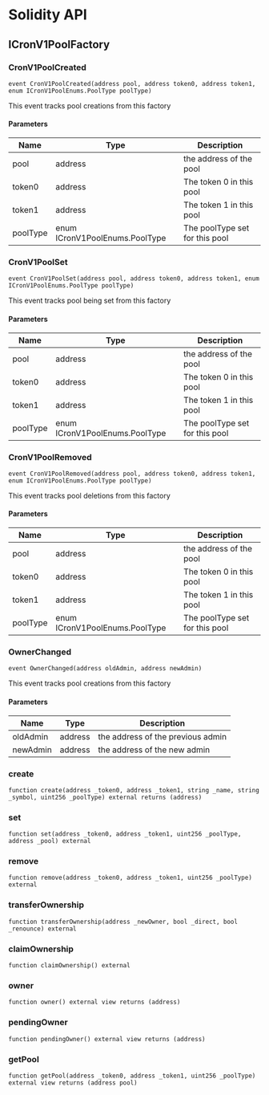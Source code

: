 # Solidity API

## ICronV1PoolFactory

### CronV1PoolCreated

```solidity
event CronV1PoolCreated(address pool, address token0, address token1, enum ICronV1PoolEnums.PoolType poolType)
```

This event tracks pool creations from this factory

#### Parameters

| Name | Type | Description |
| ---- | ---- | ----------- |
| pool | address | the address of the pool |
| token0 | address | The token 0 in this pool |
| token1 | address | The token 1 in this pool |
| poolType | enum ICronV1PoolEnums.PoolType | The poolType set for this pool |

### CronV1PoolSet

```solidity
event CronV1PoolSet(address pool, address token0, address token1, enum ICronV1PoolEnums.PoolType poolType)
```

This event tracks pool being set from this factory

#### Parameters

| Name | Type | Description |
| ---- | ---- | ----------- |
| pool | address | the address of the pool |
| token0 | address | The token 0 in this pool |
| token1 | address | The token 1 in this pool |
| poolType | enum ICronV1PoolEnums.PoolType | The poolType set for this pool |

### CronV1PoolRemoved

```solidity
event CronV1PoolRemoved(address pool, address token0, address token1, enum ICronV1PoolEnums.PoolType poolType)
```

This event tracks pool deletions from this factory

#### Parameters

| Name | Type | Description |
| ---- | ---- | ----------- |
| pool | address | the address of the pool |
| token0 | address | The token 0 in this pool |
| token1 | address | The token 1 in this pool |
| poolType | enum ICronV1PoolEnums.PoolType | The poolType set for this pool |

### OwnerChanged

```solidity
event OwnerChanged(address oldAdmin, address newAdmin)
```

This event tracks pool creations from this factory

#### Parameters

| Name | Type | Description |
| ---- | ---- | ----------- |
| oldAdmin | address | the address of the previous admin |
| newAdmin | address | the address of the new admin |

### create

```solidity
function create(address _token0, address _token1, string _name, string _symbol, uint256 _poolType) external returns (address)
```

### set

```solidity
function set(address _token0, address _token1, uint256 _poolType, address _pool) external
```

### remove

```solidity
function remove(address _token0, address _token1, uint256 _poolType) external
```

### transferOwnership

```solidity
function transferOwnership(address _newOwner, bool _direct, bool _renounce) external
```

### claimOwnership

```solidity
function claimOwnership() external
```

### owner

```solidity
function owner() external view returns (address)
```

### pendingOwner

```solidity
function pendingOwner() external view returns (address)
```

### getPool

```solidity
function getPool(address _token0, address _token1, uint256 _poolType) external view returns (address pool)
```

